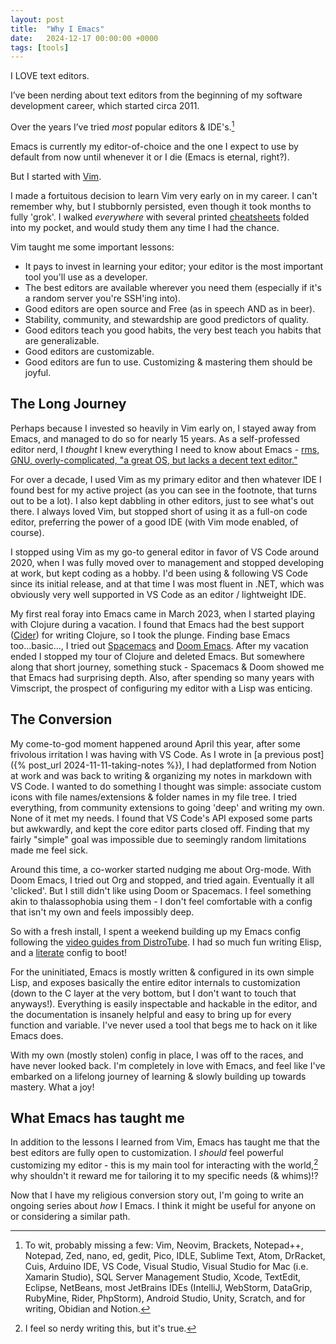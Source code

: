 ```yaml
---
layout: post
title:  "Why I Emacs"
date:   2024-12-17 00:00:00 +0000
tags: [tools]
---
```

I LOVE text editors. 

I’ve been nerding about text editors from the beginning of my software development career, which started circa 2011.

Over the years I’ve tried *most* popular editors & IDE's.[^1] 

Emacs is currently my editor-of-choice and the one I expect to use by default from now until whenever it or I die (Emacs is eternal, right?).

But I started with [Vim](https://www.vim.org).

I made a fortuitous decision to learn Vim very early on in my career. I can't remember why, but I stubbornly persisted, even though it took months to fully 'grok'. I walked *everywhere* with several printed [cheatsheets](http://www.viemu.com/a_vi_vim_graphical_cheat_sheet_tutorial.html) folded into my pocket, and would study them any time I had the chance.

Vim taught me some important lessons:
- It pays to invest in learning your editor; your editor is the most important tool you'll use as a developer.
- The best editors are available wherever you need them (especially if it's a random server you're SSH'ing into).
- Good editors are open source and Free (as in speech AND as in beer).
- Stability, community, and stewardship are good predictors of quality.
- Good editors teach you good habits, the very best teach you habits that are generalizable.
- Good editors are customizable.
- Good editors are fun to use. Customizing & mastering them should be joyful.

## The Long Journey

Perhaps because I invested so heavily in Vim early on, I stayed away from Emacs, and managed to do so for nearly 15 years. As a self-professed editor nerd, I *thought* I knew everything I need to know about Emacs - [rms, GNU, overly-complicated, "a great OS, but lacks a decent text editor."](https://en.wikipedia.org/wiki/Editor_war)

For over a decade, I used Vim as my primary editor and then whatever IDE I found best for my active project (as you can see in the footnote, that turns out to be a lot). I also kept dabbling in other editors, just to see what's out there. I always loved Vim, but stopped short of using it as a full-on code editor, preferring the power of a good IDE (with Vim mode enabled, of course).

I stopped using Vim as my go-to general editor in favor of VS Code around 2020, when I was fully moved over to management and stopped developing at work, but kept coding as a hobby. I'd been using & following VS Code since its initial release, and at that time I was most fluent in .NET, which was obviously very well supported in VS Code as an editor / lightweight IDE.

My first real foray into Emacs came in March 2023, when I started playing with Clojure during a vacation. I found that Emacs had the best support ([Cider](https://github.com/clojure-emacs/cider)) for writing Clojure, so I took the plunge. Finding base Emacs too...basic..., I tried out [Spacemacs](https://www.spacemacs.org) and [Doom Emacs](https://github.com/doomemacs/doomemacs). After my vacation ended I stopped my tour of Clojure and deleted Emacs. But somewhere along that short journey, something stuck - Spacemacs & Doom showed me that Emacs had surprising depth. Also, after spending so many years with Vimscript, the prospect of configuring my editor with a Lisp was enticing.

## The Conversion

My come-to-god moment happened around April this year, after some frivolous irritation I was having with VS Code. As I wrote in [a previous post]({% post_url 2024-11-11-taking-notes %}), I had deplatformed from Notion at work and was back to writing & organizing my notes in markdown with VS Code. I wanted to do something I thought was simple: associate custom icons with file names/extensions & folder names in my file tree. I tried everything, from community extensions to going 'deep' and writing my own. None of it met my needs. I found that VS Code's API exposed some parts but awkwardly, and kept the core editor parts closed off. Finding that my fairly "simple" goal was impossible due to seemingly random limitations made me feel sick.

Around this time, a co-worker started nudging me about Org-mode. With Doom Emacs, I tried out Org and stopped, and tried again. Eventually it all 'clicked'. But I still didn't like using Doom or Spacemacs. I feel something akin to thalassophobia using them - I don't feel comfortable with a config that isn't my own and feels impossibly deep. 

So with a fresh install, I spent a weekend building up my Emacs config following the [video guides from DistroTube](https://www.youtube.com/watch?v=d1fgypEiQkE&list=PL5--8gKSku15e8lXf7aLICFmAHQVo0KXX). I had so much fun writing Elisp, and a [literate](https://en.wikipedia.org/wiki/Literate_programming#:~:text=Literate%20programming%20is%20a%20programming,source%20code%20can%20be%20generated) config to boot!

For the uninitiated, Emacs is mostly written & configured in its own simple Lisp, and exposes basically the entire editor internals to customization (down to the C layer at the very bottom, but I don't want to touch that anyways!). Everything is easily inspectable and hackable in the editor, and the documentation is insanely helpful and easy to bring up for every function and variable. I've never used a tool that begs me to hack on it like Emacs does.

With my own (mostly stolen) config in place, I was off to the races, and have never looked back. I'm completely in love with Emacs, and feel like I've embarked on a lifelong journey of learning & slowly building up towards mastery. What a joy!

## What Emacs has taught me

In addition to the lessons I learned from Vim, Emacs has taught me that the best editors are fully open to customization. I *should* feel powerful customizing my editor - this is my main tool for interacting with the world,[^2] why shouldn't it reward me for tailoring it to my specific needs (& whims)!?

Now that I have my religious conversion story out, I'm going to write an ongoing series about *how* I Emacs. I think it might be useful for anyone on or considering a similar path.

[^1]: To wit, probably missing a few: Vim, Neovim, Brackets, Notepad++, Notepad, Zed, nano, ed, gedit, Pico, IDLE, Sublime Text, Atom, DrRacket, Cuis, Arduino IDE, VS Code, Visual Studio, Visual Studio for Mac (i.e. Xamarin Studio), SQL Server Management Studio, Xcode, TextEdit, Eclipse, NetBeans, most JetBrains IDEs (IntelliJ, WebStorm, DataGrip, RubyMine, Rider, PhpStorm), Android Studio, Unity, Scratch, and for writing, Obidian and Notion.

[^2]: I feel so nerdy writing this, but it's true.

